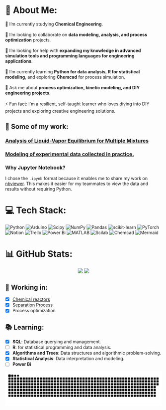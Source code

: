 # 💫 About Me:
🔭 I’m currently studying **Chemical Engineering**.<br>  
👯 I’m looking to collaborate on **data modeling, analysis, and process optimization** projects.<br>  
🤝 I’m looking for help with **expanding my knowledge in advanced simulation tools and programming languages for engineering applications**.<br>  
🌱 I’m currently learning **Python for data analysis**, **R for statistical modeling**, and exploring **Chemcad** for process simulation.<br>  
💬 Ask me about **process optimization, kinetic modeling, and DIY engineering projects**.<br>  
⚡ Fun fact: I'm a resilient, self-taught learner who loves diving into DIY projects and exploring creative engineering solutions.
## 🌟 **Some of my work:**
### [Analysis of Liquid-Vapor Equilibrium for Multiple Mixtures](https://nbviewer.org/github/ChristianPh404/Termo/blob/main/trabajo2.ipynb)
### [Modeling of experimental data collected in practice.](https://github.com/ChristianPh404/exp2)
### **Why Jupyter Notebook?**  
I chose the `.ipynb` format because it enables me to share my work on [nbviewer](https://nbviewer.org/github/ChristianPh404/exp2/tree/main/). This makes it easier for my teammates to view the data and results without requiring Python.


# 💻 Tech Stack:
![Python](https://img.shields.io/badge/python-3670A0?style=for-the-badge&logo=python&logoColor=ffdd54) ![Arduino](https://img.shields.io/badge/-Arduino-00979D?style=for-the-badge&logo=Arduino&logoColor=white) ![Scipy](https://img.shields.io/badge/SciPy-%230C55A5.svg?style=for-the-badge&logo=scipy&logoColor=%white) ![NumPy](https://img.shields.io/badge/numpy-%23013243.svg?style=for-the-badge&logo=numpy&logoColor=white) ![Pandas](https://img.shields.io/badge/pandas-%23150458.svg?style=for-the-badge&logo=pandas&logoColor=white) ![scikit-learn](https://img.shields.io/badge/scikit--learn-%23F7931E.svg?style=for-the-badge&logo=scikit-learn&logoColor=white) ![PyTorch](https://img.shields.io/badge/PyTorch-%23EE4C2C.svg?style=for-the-badge&logo=PyTorch&logoColor=white) ![Notion](https://img.shields.io/badge/Notion-%23000000.svg?style=for-the-badge&logo=notion&logoColor=white) ![Trello](https://img.shields.io/badge/Trello-%23026AA7.svg?style=for-the-badge&logo=Trello&logoColor=white) ![Power Bi](https://img.shields.io/badge/power_bi-F2C811?style=for-the-badge&logo=powerbi&logoColor=black) ![MATLAB](https://img.shields.io/badge/MATLAB-0076A8?style=for-the-badge&logo=mathworks&logoColor=white)
![Scilab](https://img.shields.io/badge/Scilab-685C96?style=for-the-badge&logo=scilab&logoColor=white) ![Chemcad](https://img.shields.io/badge/Chemcad-%233498DB.svg?style=for-the-badge&logo=flask&logoColor=white) ![Mermaid](https://img.shields.io/badge/Mermaid-%2300B4FF.svg?style=for-the-badge&logo=mermaid&logoColor=white)
# 📊 GitHub Stats:
<div align="center">
  <img src="https://github-readme-stats.vercel.app/api?username=ChristianPh404&theme=radical&hide_border=false&include_all_commits=true&count_private=true&card_width=450&show_icons=true&line_height=24" height="150px" />
  <img src="https://github-readme-stats.vercel.app/api/top-langs/?username=ChristianPh404&theme=radical&hide_border=false&include_all_commits=true&count_private=true&layout=compact&card_width=450&langs_count=6" height="150px" />
</div>

## 🚧 **Working in:**
- [x] [Chemical reactors](https://github.com/ChristianPh404/Reactores-Quimicos/tree/master/RQ-master)
- [x] [Separation Process](https://github.com/ChristianPh404/OSEP)
- [x] Process optimization 

## 📚 **Learning:**
- [x] **SQL**: Database querying and management.
- [ ] **R**: for statistical programming and data analysis.
- [x] **Algorithms and Trees**: Data structures and algorithmic problem-solving.
- [x] **Statistical Analysis**: Data interpretation and modeling.
- [ ] **Power Bi**
<picture>
  <source media="(prefers-color-scheme: dark)" srcset="https://raw.githubusercontent.com/ChristianPh404/ChristianPh404/output/github-snake-dark.svg" />
  <source media="(prefers-color-scheme: light)" srcset="https://raw.githubusercontent.com/ChristianPh404/ChristianPh404/output/github-snake.svg" />
  <img alt="github-snake" src="https://raw.githubusercontent.com/ChristianPh404/ChristianPh404/output/github-snake.svg" />
</picture>
